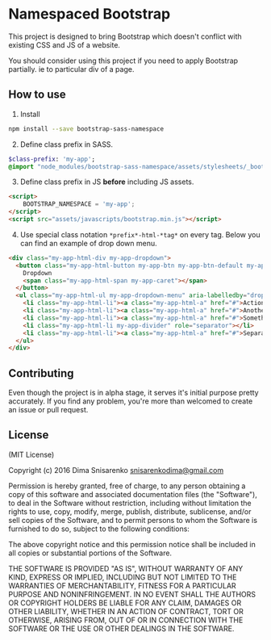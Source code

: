 # Namespaced Bootstrap
This project is designed to bring Bootstrap which doesn't conflict with existing CSS and JS of a website.

You should consider using this project if you need to apply Bootstrap partially. ie to particular div of a page.

## How to use

1. Install
```bash
npm install --save bootstrap-sass-namespace
```

2. Define class prefix in SASS.
```sass
$class-prefix: 'my-app';
@import "node_modules/bootstrap-sass-namespace/assets/stylesheets/_bootstrap.scss";
```

3. Define class prefix in JS **before** including JS assets.
```html
<script>
    BOOTSTRAP_NAMESPACE = 'my-app';
</script>
<script src="assets/javascripts/bootstrap.min.js"></script>
```
4. Use special class notation `*prefix*-html-*tag*` on every tag.
Below you can find an example of drop down menu.
```html
<div class="my-app-html-div my-app-dropdown">
  <button class="my-app-html-button my-app-btn my-app-btn-default my-app-dropdown-toggle" type="button" id="dropdownMenu1" data-toggle="dropdown" aria-haspopup="true" aria-expanded="true">
    Dropdown
    <span class="my-app-html-span my-app-caret"></span>
  </button>
  <ul class="my-app-html-ul my-app-dropdown-menu" aria-labelledby="dropdownMenu1">
    <li class="my-app-html-li"><a class="my-app-html-a" href="#">Action</a></li>
    <li class="my-app-html-li"><a class="my-app-html-a" href="#">Another action</a></li>
    <li class="my-app-html-li"><a class="my-app-html-a" href="#">Something else here</a></li>
    <li class="my-app-html-li my-app-divider" role="separator"></li>
    <li class="my-app-html-li"><a class="my-app-html-a" href="#">Separated link</a></li>
  </ul>
</div>
```

## Contributing

Even though the project is in alpha stage, it serves it's initial purpose pretty accurately. If you find any problem, you're more than welcomed to create an issue or pull request.

## License

(MIT License)

Copyright (c) 2016 Dima Snisarenko snisarenkodima@gmail.com

Permission is hereby granted, free of charge, to any person obtaining a copy of this software and associated documentation files (the "Software"), to deal in the Software without restriction, including without limitation the rights to use, copy, modify, merge, publish, distribute, sublicense, and/or sell copies of the Software, and to permit persons to whom the Software is furnished to do so, subject to the following conditions:

The above copyright notice and this permission notice shall be included in all copies or substantial portions of the Software.

THE SOFTWARE IS PROVIDED "AS IS", WITHOUT WARRANTY OF ANY KIND, EXPRESS OR IMPLIED, INCLUDING BUT NOT LIMITED TO THE WARRANTIES OF MERCHANTABILITY, FITNESS FOR A PARTICULAR PURPOSE AND NONINFRINGEMENT. IN NO EVENT SHALL THE AUTHORS OR COPYRIGHT HOLDERS BE LIABLE FOR ANY CLAIM, DAMAGES OR OTHER LIABILITY, WHETHER IN AN ACTION OF CONTRACT, TORT OR OTHERWISE, ARISING FROM, OUT OF OR IN CONNECTION WITH THE SOFTWARE OR THE USE OR OTHER DEALINGS IN THE SOFTWARE.
